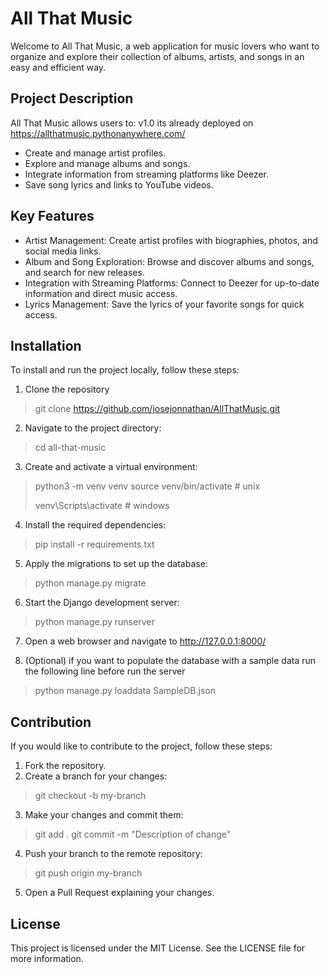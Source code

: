 # All That Music
Welcome to All That Music, a web application for music lovers who want to organize and explore their collection of albums, artists, and songs in an easy and efficient way.

## Project Description
All That Music allows users to:
v1.0 its already deployed on https://allthatmusic.pythonanywhere.com/

- Create and manage artist profiles.
- Explore and manage albums and songs.
- Integrate information from streaming platforms like Deezer.
- Save song lyrics and links to YouTube videos.

## Key Features

- Artist Management: Create artist profiles with biographies, photos, and social media links.
- Album and Song Exploration: Browse and discover albums and songs, and search for new releases.
- Integration with Streaming Platforms: Connect to Deezer for up-to-date information and direct music access.
- Lyrics Management: Save the lyrics of your favorite songs for quick access.

## Installation
To install and run the project locally, follow these steps:

1. Clone the repository
> git clone https://github.com/josejonnathan/AllThatMusic.git
2. Navigate to the project directory: 
> cd all-that-music
3. Create and activate a virtual environment:
> python3 -m venv venv
> source venv/bin/activate  # unix
> 
> venv\Scripts\activate # windows
4. Install the required dependencies:
> pip install -r requirements.txt
5. Apply the migrations to set up the database:
> python manage.py migrate
6. Start the Django development server:
> python manage.py runserver
7. Open a web browser and navigate to http://127.0.0.1:8000/

8. (Optional) if you want to populate the database with a sample data run the following line before run the server
>python manage.py loaddata SampleDB.json

## Contribution
If you would like to contribute to the project, follow these steps:

1. Fork the repository.
2. Create a branch for your changes:
>git checkout -b my-branch
3. Make your changes and commit them:
>git add .
>git commit -m "Description of change"
4. Push your branch to the remote repository:
>git push origin my-branch
5. Open a Pull Request explaining your changes.

## License
This project is licensed under the MIT License. See the LICENSE file for more information.


